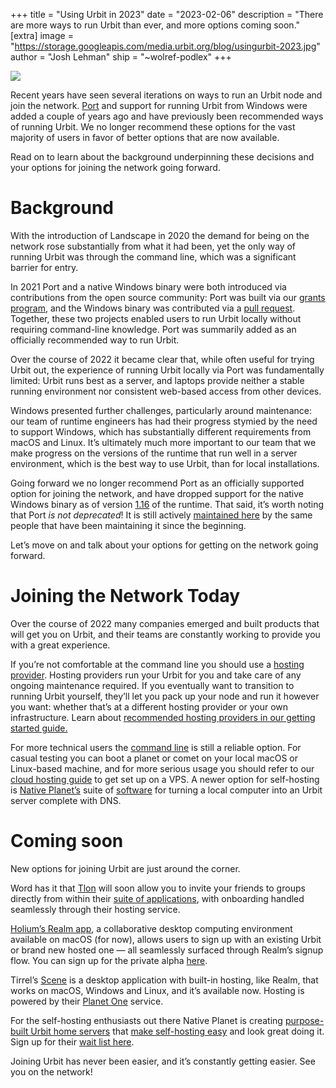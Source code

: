 +++
title = "Using Urbit in 2023"
date = "2023-02-06"
description = "There are more ways to run Urbit than ever, and more options coming soon."
[extra]
image = "https://storage.googleapis.com/media.urbit.org/blog/usingurbit-2023.jpg"
author = "Josh Lehman"
ship = "~wolref-podlex"
+++

![](https://storage.googleapis.com/media.urbit.org/blog/usingurbit-2023.jpg)

Recent years have seen several iterations on ways to run an Urbit node and join the network. [Port](https://github.com/latterbolden/port) and support for running Urbit from Windows were added a couple of years ago and have previously been recommended ways of running Urbit. We no longer recommend these options for the vast majority of users in favor of better options that are now available. 

Read on to learn about the background underpinning these decisions and your options for joining the network going forward.



# Background

With the introduction of Landscape in 2020 the demand for being on the network rose substantially from what it had been, yet the only way of running Urbit was through the command line, which was a significant barrier for entry. 

In 2021 Port and a native Windows binary were both introduced via contributions from the open source community: Port was built via our [grants](https://urbit.org/grants/cross-platform-desktop-urbit-app) [program](urbit.org/grants), and the Windows binary was contributed via a [pull request](https://github.com/urbit/urbit/pull/4675). Together, these two projects enabled users to run Urbit locally without requiring command-line knowledge. Port was summarily added as an officially recommended way to run Urbit.

Over the course of 2022 it became clear that, while often useful for trying Urbit out, the experience of running Urbit locally via Port was fundamentally limited: Urbit runs best as a server, and laptops provide neither a stable running environment nor consistent web-based access from other devices.

Windows presented further challenges, particularly around maintenance: our team of runtime engineers has had their progress stymied by the need to support Windows, which has substantially different requirements from macOS and Linux. It’s ultimately much more important to our team that we make progress on the versions of the runtime that run well in a server environment, which is the best way to use Urbit, than for local installations.

Going forward we no longer recommend Port as an officially supported option for joining the network, and have dropped support for the native Windows binary as of version [1.16](https://groups.google.com/a/urbit.org/g/dev/c/3S6A8Qf8Qzg) of the runtime. That said, it’s worth noting that Port *is not deprecated*! It is still actively [maintained here](https://github.com/latterbolden/port) by the same people that have been maintaining it since the beginning.

Let’s move on and talk about your options for getting on the network going forward.


# Joining the Network Today

Over the course of 2022 many companies emerged and built products that will get you on Urbit, and their teams are constantly working to provide you with a great experience.

If you’re not comfortable at the command line you should use a [hosting provider](https://urbit.org/getting-started/hosted). Hosting providers run your Urbit for you and take care of any ongoing maintenance required. If you eventually want to transition to running Urbit yourself, they’ll let you pack up your node and run it however you want: whether that’s at a different hosting provider or your own infrastructure. Learn about [recommended hosting providers in our getting started guide.](https://urbit.org/getting-started/hosting-providers)

For more technical users the [command line](https://urbit.org/getting-started/cli) is still a reliable option. For casual testing you can boot a planet or comet on your local macOS or Linux-based machine, and for more serious usage you should refer to our [cloud hosting guide](https://urbit.org/getting-started/cloud-hosting) to get set up on a VPS. A newer option for self-hosting is [Native Planet’s](https://nativeplanet.io) suite of [software](https://www.nativeplanet.io/software) for turning a local computer into an Urbit server complete with DNS.


# Coming soon

New options for joining Urbit are just around the corner.

Word has it that [Tlon](https://tlon.io/hosting) will soon allow you to invite your friends to groups directly from within their [suite of applications](https://tlon.io/landscape), with onboarding handled seamlessly through their hosting service. 

[Holium’s Realm app](https://www.youtube.com/watch?v=gdu4QtFR-Bs), a collaborative desktop computing environment available on macOS (for now), allows users to sign up with an existing Urbit or brand new hosted one — all seamlessly surfaced through Realm’s signup flow. You can sign up for the private alpha [here](https://holium.com).

Tirrel’s [Scene](https://planet.one/scene) is a desktop application with built-in hosting, like Realm, that works on macOS, Windows and Linux, and it’s available now. Hosting is powered by their [Planet One](https://planet.one) service.

For the self-hosting enthusiasts out there Native Planet is creating [purpose-built Urbit home servers](https://www.nativeplanet.io/hardware) that [make self-hosting easy](https://twitter.com/jmrphy/status/1616196970384887808?s=20&t=yTqyNBFOTGTegTeM_VkeFQ) and look great doing it. Sign up for their [wait list here](https://www.nativeplanet.io/wait-list).

Joining Urbit has never been easier, and it’s constantly getting easier. See you on the network!

